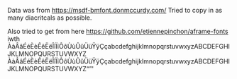 Data was from https://msdf-bmfont.donmccurdy.com/
Tried to copy in as many diacritcals as possible.


Also tried to get from here
https://github.com/etiennepinchon/aframe-fonts
iwth
ÀàÂâÉéÈèÊêËëÎîÏïÔôÙùÛûÜüŸÿÇçabcdefghijklmnopqrstuvwxyzABCDEFGHIJKLMNOPQURSTUVWXYZ
ÀàÂâÉéÈèÊêËëÎîÏïÔôÙùÛûÜüŸÿÇçabcdefghijklmnopqrstuvwxyzABCDEFGHIJKLMNOPQURSTUVWXYZ“”'
